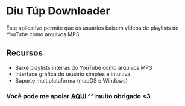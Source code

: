 # Diu Túp Downloader

Este aplicativo permite que os usuários baixem vídeos de playlists do YouTube como arquivos MP3.

## Recursos

- Baixe playlists inteiras do YouTube como arquivos MP3
- Interface gráfica do usuário simples e intuitiva
- Suporte multiplataforma (macOS e Windows)

### Você pode me apoiar [AQUI](https://www.paypal.com/paypalme/hungpham2302) ^^ muito obrigado <3
